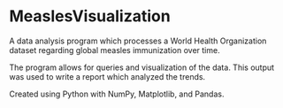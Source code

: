 # MeaslesVisualization
A data analysis program which processes a World Health Organization dataset regarding global measles immunization over time. 

The program allows for queries and visualization of the data. 
This output was used to write a report which analyzed the trends. 


Created using Python with NumPy, Matplotlib, and Pandas.


